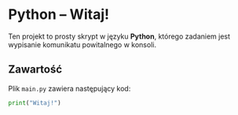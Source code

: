  # Python – Witaj!

Ten projekt to prosty skrypt w języku **Python**, którego zadaniem jest wypisanie komunikatu powitalnego w konsoli.

## Zawartość

Plik `main.py` zawiera następujący kod:

```python
print("Witaj!")
